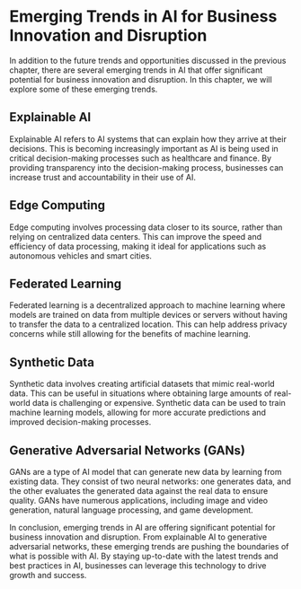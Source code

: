 Emerging Trends in AI for Business Innovation and Disruption
==================================================================================================================================

In addition to the future trends and opportunities discussed in the previous chapter, there are several emerging trends in AI that offer significant potential for business innovation and disruption. In this chapter, we will explore some of these emerging trends.

Explainable AI
--------------

Explainable AI refers to AI systems that can explain how they arrive at their decisions. This is becoming increasingly important as AI is being used in critical decision-making processes such as healthcare and finance. By providing transparency into the decision-making process, businesses can increase trust and accountability in their use of AI.

Edge Computing
--------------

Edge computing involves processing data closer to its source, rather than relying on centralized data centers. This can improve the speed and efficiency of data processing, making it ideal for applications such as autonomous vehicles and smart cities.

Federated Learning
------------------

Federated learning is a decentralized approach to machine learning where models are trained on data from multiple devices or servers without having to transfer the data to a centralized location. This can help address privacy concerns while still allowing for the benefits of machine learning.

Synthetic Data
--------------

Synthetic data involves creating artificial datasets that mimic real-world data. This can be useful in situations where obtaining large amounts of real-world data is challenging or expensive. Synthetic data can be used to train machine learning models, allowing for more accurate predictions and improved decision-making processes.

Generative Adversarial Networks (GANs)
--------------------------------------

GANs are a type of AI model that can generate new data by learning from existing data. They consist of two neural networks: one generates data, and the other evaluates the generated data against the real data to ensure quality. GANs have numerous applications, including image and video generation, natural language processing, and game development.

In conclusion, emerging trends in AI are offering significant potential for business innovation and disruption. From explainable AI to generative adversarial networks, these emerging trends are pushing the boundaries of what is possible with AI. By staying up-to-date with the latest trends and best practices in AI, businesses can leverage this technology to drive growth and success.
